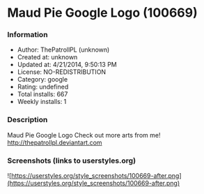 # Maud Pie Google Logo (100669)

### Information
- Author: ThePatrollPL (unknown)
- Created at: unknown
- Updated at: 4/21/2014, 9:50:13 PM
- License: NO-REDISTRIBUTION
- Category: google
- Rating: undefined
- Total installs: 667
- Weekly installs: 1


### Description
Maud Pie Google Logo 
Check out more arts from me! 
http://thepatrollpl.deviantart.com


### Screenshots (links to userstyles.org)
![https://userstyles.org/style_screenshots/100669-after.png](https://userstyles.org/style_screenshots/100669-after.png)


